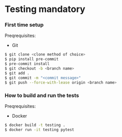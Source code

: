 # Testing mandatory


### First time setup
Preqrequisites:
* Git

```bash
$ git clone <clone method of choice>
$ pip install pre-commit
$ pre-commit install
$ git checkout -b <branch name>
$ git add .
$ git commit -m "<commit message>"
$ git push --force-with-lease origin <branch name>
```

### How to build and run the tests
Preqrequisites:
* Docker

```bash
$ docker build -t testing .
$ docker run -it testing pytest
```
